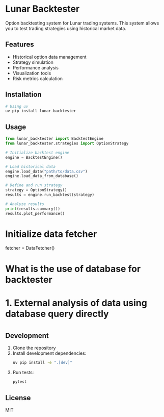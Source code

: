 # Lunar Backtester

Option backtesting system for Lunar trading systems. This system allows you to test trading strategies using historical market data.

## Features

- Historical option data management
- Strategy simulation
- Performance analysis
- Visualization tools
- Risk metrics calculation

## Installation

```bash
# Using uv
uv pip install lunar-backtester
```

## Usage

```python
from lunar_backtester import BacktestEngine
from lunar_backtester.strategies import OptionStrategy

# Initialize backtest engine
engine = BacktestEngine()

# Load historical data
engine.load_data("path/to/data.csv")
engine.load_data_from_database()

# Define and run strategy
strategy = OptionStrategy()
results = engine.run_backtest(strategy)

# Analyze results
print(results.summary())
results.plot_performance()
```

# Initialize data fetcher
fetcher = DataFetcher()

# What is the use of database for backtester
# 1. External analysis of data using database query directly
# 

## Development

1. Clone the repository
2. Install development dependencies:
   ```bash
   uv pip install -e ".[dev]"
   ```
3. Run tests:
   ```bash
   pytest
   ```

## License

MIT 